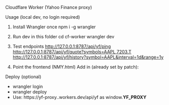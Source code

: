 Cloudflare Worker (Yahoo Finance proxy)

Usage (local dev, no login required)

1) Install Wrangler once
   npm i -g wrangler

2) Run dev in this folder
   cd cf-worker
   wrangler dev

3) Test endpoints
   http://127.0.0.1:8787/api/yf/ping
   http://127.0.0.1:8787/api/yf/quote?symbols=AAPL,7203.T
   http://127.0.0.1:8787/api/yf/history?symbol=AAPL&interval=1d&range=1y

4) Point the frontend (NMY.html)
   Add in <head> (already set by patch):
   <script>window.__YF_PROXY__='http://127.0.0.1:8787/api/yf';</script>

Deploy (optional)

- wrangler login
- wrangler deploy
- Use: https://yf-proxy.<account>.workers.dev/api/yf as window.__YF_PROXY__
